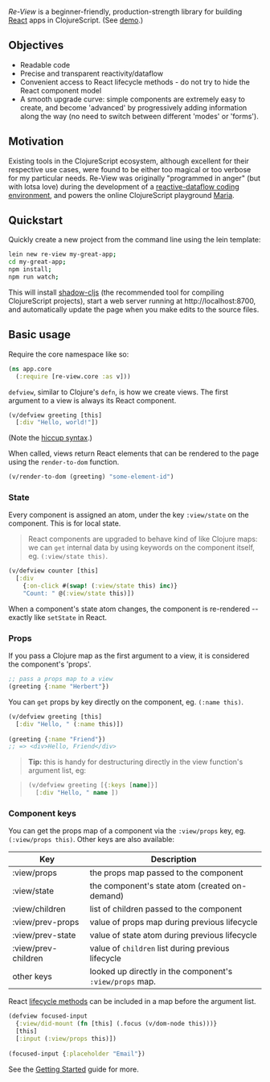 _Re-View_ is a beginner-friendly, production-strength library for building [React](https://facebook.github.io/react/) apps in ClojureScript. (See [demo](/components).)

## Objectives

- Readable code
- Precise and transparent reactivity/dataflow
- Convenient access to React lifecycle methods - do not try to hide the React component model
- A smooth upgrade curve: simple components are extremely easy to create, and become 'advanced' by progressively adding information along the way (no need to switch between different 'modes' or 'forms').

## Motivation

Existing tools in the ClojureScript ecosystem, although excellent for their respective use cases, were found to be either too magical or too verbose for my particular needs. Re-View was originally "programmed in anger" (but with lotsa love) during the development of a [reactive-dataflow coding environment](http://px16.matt.is/), and powers the online ClojureScript playground [Maria](https://www.maria.cloud).

## Quickstart

Quickly create a new project from the command line using the lein template:

```bash
lein new re-view my-great-app;
cd my-great-app;
npm install;
npm run watch;
```

This will install [shadow-cljs](https://github.com/thheller/shadow-cljs/) (the recommended tool for compiling ClojureScript projects), start a web server running at http://localhost:8700, and automatically update the page when you make edits to the source files.

## Basic usage

Require the core namespace like so:

```clj
(ns app.core
  (:require [re-view.core :as v]))
```

`defview`, similar to Clojure's `defn`, is how we create views. The first argument to a view is always its React component.

```clj
(v/defview greeting [this]
  [:div "Hello, world!"])
```

(Note the [hiccup syntax](/docs/hiccup/syntax-guide).)

When called, views return React elements that can be rendered to the page using the `render-to-dom` function.

```clj
(v/render-to-dom (greeting) "some-element-id")
```

### State

Every component is assigned an atom, under the key `:view/state` on the component. This is for local state.

> React components are upgraded to behave kind of like Clojure maps: we can  `get` internal data by using keywords on the component itself, eg. `(:view/state this)`. 

```clj
(v/defview counter [this]
  [:div 
    {:on-click #(swap! (:view/state this) inc)}
    "Count: " @(:view/state this)])
```

When a component's state atom changes, the component is re-rendered -- exactly like `setState` in React.

### Props

If you pass a Clojure map as the first argument to a view, it is considered the component's 'props'.

```clj
;; pass a props map to a view
(greeting {:name "Herbert"})
```

You can `get` props by key directly on the component, eg. `(:name this)`.

```clj
(v/defview greeting [this]
  [:div "Hello, " (:name this)])
  
(greeting {:name "Friend"})
;; => <div>Hello, Friend</div>
```

> **Tip:** this is handy for destructuring directly in the view function's argument list, eg:

> ```clj
> (v/defview greeting [{:keys [name]}]
>   [:div "Hello, " name ])
> ```

### Component keys

You can get the props map of a component via the `:view/props` key, eg. `(:view/props this)`. Other keys are also available:

| Key                 | Description                                              |
|---------------------|----------------------------------------------------------|
| :view/props         | the props map passed to the component                    |
| :view/state         | the component's state atom (created on-demand)           |
| :view/children      | list of children passed to the component                 |
| :view/prev-props    | value of props map during previous lifecycle             |
| :view/prev-state    | value of state atom during previous lifecycle            |
| :view/prev-children | value of `children` list during previous lifecycle       |
| other keys          | looked up directly in the component's `:view/props` map. |

React [lifecycle methods](/docs/re-view/getting-started#__lifecycle-methods) can be included in a map before the argument list.

```clj
(defview focused-input
  {:view/did-mount (fn [this] (.focus (v/dom-node this)))}
  [this]
  [:input (:view/props this)])
                 
(focused-input {:placeholder "Email"})
```

See the [Getting Started](/docs/re-view/getting-started) guide for more.


